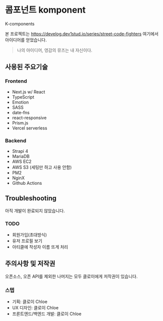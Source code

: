 # 콤포넌트 komponent

K-components

본 프로젝트는 https://develog.dev1stud.io/series/street-code-fighters 여기에서 아이디어를 얻었습니다.

> 나의 아이디어, 영감의 뮤즈는 내 자신이다.

## 사용된 주요기술

### Frontend

- Next.js w/ React
- TypeScript
- Emotion
- SASS
- date-fns
- react-responsive
- Prism.js
- Vercel serverless

### Backend

- Strapi 4
- MariaDB
- AWS EC2
- AWS S3 (세팅만 하고 사용 안함)
- PM2
- NginX
- Github Actions

## Troubleshooting

아직 개발이 완료되지 않았습니다.

### TODO

- 회원가입(초대방식)
- 유저 프로필 보기
- 아티클에 작성자 이름 뜨게 처리

## 주의사항 및 저작권

오픈소스, 오픈 API를 제외한 나머지는 모두 클로이에게 저작권이 있습니다.

### 스텝

- 기획: 클로이 Chloe
- UX 디자인: 클로이 Chloe
- 프론트엔드/백엔드 개발: 클로이 Chloe
